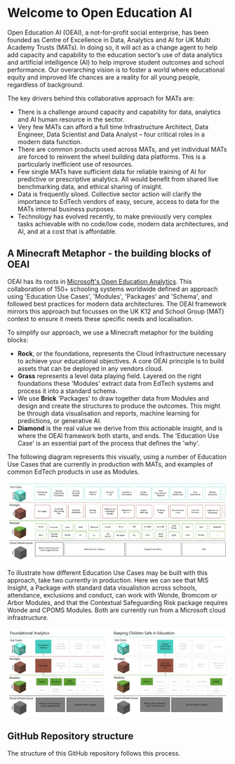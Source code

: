 # Welcome to Open Education AI
Open Education AI (OEAI), a not-for-profit social enterprise, has been founded as Centre of Excellence in Data, Analytics and AI for UK Multi Academy Trusts (MATs).  In doing so, it will act as a change agent to help add capacity and capability to the education sector’s use of data analytics and artificial intelligence (AI) to help improve student outcomes and school performance. Our overarching vision is to foster a world where educational equity and improved life chances are a reality for all young people, regardless of background. 

The key drivers behind this collaborative approach for MATs are:
* There is a challenge around capacity and capability for data, analytics and AI human resource in the sector.  
* Very few MATs can afford a full time Infrastructure Architect, Data Engineer, Data Scientist and Data Analyst – four critical roles in a modern data function.
* There are common products used across MATs, and yet individual MATs are forced to reinvent the wheel building data platforms. This is a particularly inefficient use of resources.
* Few single MATs have sufficient data for reliable training of AI for predictive or prescriptive analytics.  All would benefit from shared live benchmarking data, and ethical sharing of insight.
* Data is frequently siloed.  Collective sector action will clarify the importance to EdTech vendors of easy, secure, access to data for the MATs internal business purposes.
* Technology has evolved recently, to make previously very complex tasks achievable with no code/low code, modern data architectures, and AI, and at a cost that is affordable.

## A Minecraft Metaphor - the building blocks of OEAI
OEAI has its roots in [Microsoft's Open Education Analytics](https://openeducationanalytics.org/).  This collaboration of 150+ schooling systems worldwide defined an approach using 'Education Use Cases', 'Modules', 'Packages' and 'Schema', and followed best practices for modern data architectures.  The OEAI framework mirrors this approach but focusses on the UK K12 and School Group (MAT) context to ensure it meets these specific needs and localisation. 

To simplify our approach, we use a Minecraft metaphor for the building blocks:
* __Rock__, or the foundations, represents the Cloud Infrastructure necessary to achieve your educational objectives.  A core OEAI principle is to build assets that can be deployed in any vendors cloud.
* __Grass__ represents a level data playing field.  Layered on the right foundations these 'Modules' extract data from EdTech systems and process it into a standard schema.
* We use __Brick__ 'Packages' to draw together data from Modules and design and create the structures to produce the outcomes.  This might be through data visualisation and reports, machine learning for predictions, or generative AI.
* __Diamond__ is the real value we derive from this actionable insight, and is where the OEAI framework both starts, and ends.  The 'Education Use Case' is an essential part of the process that defines the 'why'.

The following diagram represents this visually, using a number of Education Use Cases that are currently in production with MATs, and examples of common EdTech products in use as Modules.

![The Minecraft Metaphor](docs/pics/Minecraft_Metaphor2.png)

To illustrate how different Education Use Cases may be built with this approach, take two currently in production.  Here we can see that MIS Insight, a Package with standard data visualistion across schools, attendance, exclusions and conduct, can work with Wonde, Bromcom or Arbor Modules, and that the Contextual Safeguarding Risk package requires Wonde and CPOMS Modules. Both are currently run from a Microsoft cloud infrastructure.

![Building blocks](docs/pics/Mincraft_Metaphor3.png)

## GitHub Repository structure
The structure of this GitHub repository follows this process.  